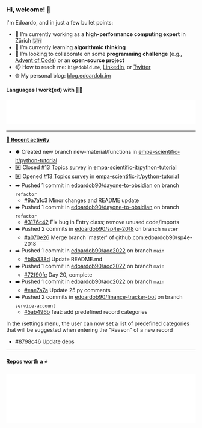### Hi, welcome! 👋 

I'm Edoardo, and in just a few bullet points:

- 🔭 I’m currently working as a **high-performance computing expert** in Zürich 🇨🇭
- 🌱 I’m currently learning **algorithmic thinking**
- 👯 I’m looking to collaborate on some **programming challenge** (e.g., [Advent of Code](https://github.com/edoardob90/aoc2022)) or an **open-source project**
- 📫 How to reach me: `hi@edobld.me`, [LinkedIn](https://linkedin.com/in/edobld), or [Twitter](https://twitter.com/eadweard90)
- 🌐 My personal blog: [blog.edoardob.im](https://blog.edoardob.im)

#### Languages I work(ed) with 👨‍💻

<img src="https://github.com/edoardob90/edoardob90/blob/main/.cache/languages.svg">

---

**[📰 Recent activity](https://github.com/edoardob90)**
* ⏺️ Created new branch new-material/functions in [empa-scientific-it/python-tutorial](https://github.com/empa-scientific-it/python-tutorial)
* #️⃣ Closed [#13 Topics survey](https://github.com/empa-scientific-it/python-tutorial/issues/13) in [empa-scientific-it/python-tutorial](https://github.com/empa-scientific-it/python-tutorial)
* #️⃣ Opened [#13 Topics survey](https://github.com/empa-scientific-it/python-tutorial/issues/13) in [empa-scientific-it/python-tutorial](https://github.com/empa-scientific-it/python-tutorial)
* ➡️ Pushed 1 commit in [edoardob90/dayone-to-obsidian](https://github.com/edoardob90/dayone-to-obsidian) on branch `refactor`
  * [#9a7a1c3](https://github.com/edoardob90/dayone-to-obsidian/commit/9a7a1c3) Minor changes and README update
* ➡️ Pushed 1 commit in [edoardob90/dayone-to-obsidian](https://github.com/edoardob90/dayone-to-obsidian) on branch `refactor`
  * [#3176c42](https://github.com/edoardob90/dayone-to-obsidian/commit/3176c42) Fix bug in Entry class; remove unused code/imports
* ➡️ Pushed 2 commits in [edoardob90/sp4e-2018](https://github.com/edoardob90/sp4e-2018) on branch `master`
  * [#a070e26](https://github.com/edoardob90/sp4e-2018/commit/a070e26) Merge branch &#39;master&#39; of github.com:edoardob90/sp4e-2018
* ➡️ Pushed 1 commit in [edoardob90/aoc2022](https://github.com/edoardob90/aoc2022) on branch `main`
  * [#b8a338d](https://github.com/edoardob90/aoc2022/commit/b8a338d) Update README.md
* ➡️ Pushed 1 commit in [edoardob90/aoc2022](https://github.com/edoardob90/aoc2022) on branch `main`
  * [#72f90fe](https://github.com/edoardob90/aoc2022/commit/72f90fe) Day 20, complete
* ➡️ Pushed 1 commit in [edoardob90/aoc2022](https://github.com/edoardob90/aoc2022) on branch `main`
  * [#eae7a7a](https://github.com/edoardob90/aoc2022/commit/eae7a7a) Update 25.py comments
* ➡️ Pushed 2 commits in [edoardob90/finance-tracker-bot](https://github.com/edoardob90/finance-tracker-bot) on branch `service-account`
  * [#5ab496b](https://github.com/edoardob90/finance-tracker-bot/commit/5ab496b) feat: add predefined record categories

In the /settings menu, the user can now set
a list of predefined categories that will be suggested
when entering the &#34;Reason&#34; of a new record
  * [#8798c46](https://github.com/edoardob90/finance-tracker-bot/commit/8798c46) Update deps


---

#### Repos worth a ⭐

<img src="https://github.com/edoardob90/edoardob90/blob/main/.cache/stars.svg">

<!--
- ⚡ Fun fact: ...
- 🤔 I’m looking for help with ...
- 💬 Ask me about ...
-->
